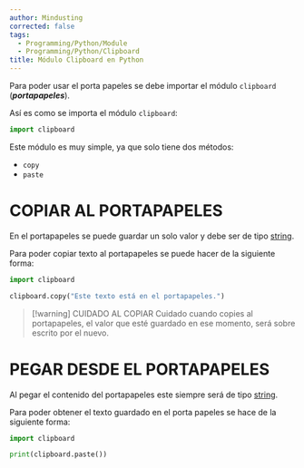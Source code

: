```yaml
---
author: Mindusting
corrected: false
tags:
  - Programming/Python/Module
  - Programming/Python/Clipboard
title: Módulo Clipboard en Python
---
```


Para poder usar el porta papeles se debe importar el módulo `clipboard` (***portapapeles***).

Así es como se importa el módulo `clipboard`:

```python
import clipboard
```

Este módulo es muy simple, ya que solo tiene dos métodos:

- `copy`
- `paste`

# COPIAR AL PORTAPAPELES

En el portapapeles se puede guardar un solo valor y debe ser de tipo [string](variables/py_str.md).

Para poder copiar texto al portapapeles se puede hacer de la siguiente forma:

```python
import clipboard

clipboard.copy("Este texto está en el portapapeles.")
```

> [!warning] CUIDADO AL COPIAR
> Cuidado cuando copies al portapapeles, el valor que esté guardado en ese momento, será sobre escrito por el nuevo.

# PEGAR DESDE EL PORTAPAPELES

Al pegar el contenido del portapapeles este siempre será de tipo [string](variables/py_str.md).

Para poder obtener el texto guardado en el porta papeles se hace de la siguiente forma:

```python
import clipboard

print(clipboard.paste())
```
